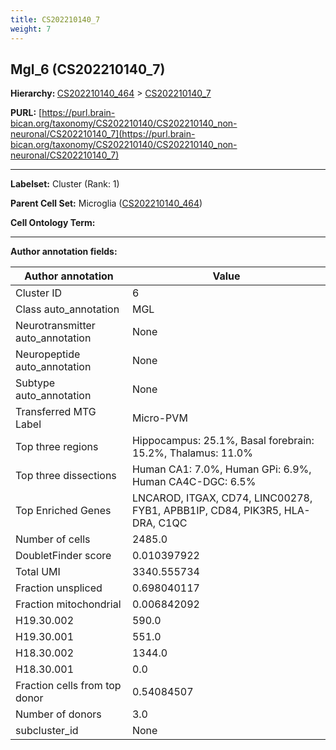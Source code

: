 ```yaml
---
title: CS202210140_7
weight: 7
---
```

## Mgl_6 (CS202210140_7)
<b>Hierarchy: </b>
[CS202210140_464](../CS202210140_464) >
[CS202210140_7](../CS202210140_7)

**PURL:** [https://purl.brain-bican.org/taxonomy/CS202210140/CS202210140_non-neuronal/CS202210140_7](https://purl.brain-bican.org/taxonomy/CS202210140/CS202210140_non-neuronal/CS202210140_7)

---


**Labelset:** Cluster (Rank: 1)

**Parent Cell Set:** Microglia ([CS202210140_464](../CS202210140_464))



**Cell Ontology Term:** 

[MARKER GENES.]: #


---

[TRANSFERRED ANNOTATIONS.]: #


[AUTHOR ANNOTATION FIELDS.]: #


**Author annotation fields:**

| Author annotation | Value |
|-------------------|-------|
|Cluster ID|6|
|Class auto_annotation|MGL|
|Neurotransmitter auto_annotation|None|
|Neuropeptide auto_annotation|None|
|Subtype auto_annotation|None|
|Transferred MTG Label|Micro-PVM|
|Top three regions|Hippocampus: 25.1%, Basal forebrain: 15.2%, Thalamus: 11.0%|
|Top three dissections|Human CA1: 7.0%, Human GPi: 6.9%, Human CA4C-DGC: 6.5%|
|Top Enriched Genes|LNCAROD, ITGAX, CD74, LINC00278, FYB1, APBB1IP, CD84, PIK3R5, HLA-DRA, C1QC|
|Number of cells|2485.0|
|DoubletFinder score|0.010397922|
|Total UMI|3340.555734|
|Fraction unspliced|0.698040117|
|Fraction mitochondrial|0.006842092|
|H19.30.002|590.0|
|H19.30.001|551.0|
|H18.30.002|1344.0|
|H18.30.001|0.0|
|Fraction cells from top donor|0.54084507|
|Number of donors|3.0|
|subcluster_id|None|
